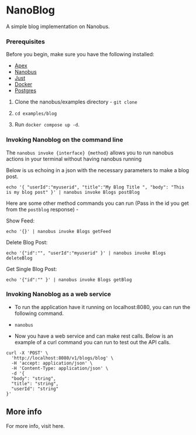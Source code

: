 # NanoBlog 

A simple blog implementation on Nanobus.

### Prerequisites

Before you begin, make sure you have the following installed:

* [Apex](https://apexlang.io)
* [Nanobus](https://github.com/nanobus)
* [Just](https://just.systems)
* [Docker](https://docs.docker.com/get-docker/)
* [Postgres](https://www.postgresql.org)

1) Clone the nanobus/examples directory - ``` git clone ```

2) `cd examples/blog`

3) Run `docker compose up -d`.


### Invoking Nanoblog on the command line

The `nanobus invoke {interface} {method}` allows you to run nanobus actions in your terminal without having nanobus running 

Below is us echoing in a json with the necessary parameters to make a blog post.

``` echo '{ "userId":"myuserid", "title":"My Blog Title ", "body": "This is my blog post" }' | nanobus invoke Blogs postBlog ```

Here are some other method commands you can run (Pass in the id you get from the `postblog` response) -

Show Feed:

``` echo '{}' | nanobus invoke Blogs getFeed ```

Delete Blog Post:

``` echo '{"id":"", "userId":"myuserid" }' | nanobus invoke Blogs deleteBlog ```

Get Single Blog Post:

```echo '{"id":"" }' | nanobus invoke Blogs getBlog```


### Invoking Nanoblog as a web service

* To run the application have it running on localhost:8080, you can run the following command.

* `nanobus`

* Now you have a web service and can make rest calls. Below is an example of a curl command you can run to test out the API calls.

```
curl -X 'POST' \
  'http://localhost:8080/v1/blogs/blog' \
  -H 'accept: application/json' \
  -H 'Content-Type: application/json' \
  -d '{
  "body": "string",
  "title": "string",
  "userId": "string"
}' 
```
## More info

For more info, visit here.



